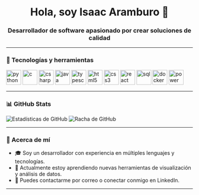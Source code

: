 <!-- Presentación -->
<h1 align="center">Hola, soy Isaac Aramburo 👋</h1>
<h3 align="center">Desarrollador de software apasionado por crear soluciones de calidad</h3>

---

### 💚 Tecnologías y herramientas

<p align="left">
  <img src="https://cdn.jsdelivr.net/gh/devicons/devicon/icons/python/python-original.svg" alt="python" width="40" height="40"/>
  <img src="https://cdn.jsdelivr.net/gh/devicons/devicon/icons/c/c-original.svg" alt="c" width="40" height="40"/>
  <img src="https://cdn.jsdelivr.net/gh/devicons/devicon/icons/csharp/csharp-original.svg" alt="csharp" width="40" height="40"/>
  <img src="https://cdn.jsdelivr.net/gh/devicons/devicon/icons/java/java-original.svg" alt="java" width="40" height="40"/>
  <img src="https://cdn.jsdelivr.net/gh/devicons/devicon/icons/typescript/typescript-original.svg" alt="typescript" width="40" height="40"/>
  <img src="https://cdn.jsdelivr.net/gh/devicons/devicon/icons/html5/html5-original.svg" alt="html5" width="40" height="40"/>
  <img src="https://cdn.jsdelivr.net/gh/devicons/devicon/icons/css3/css3-original.svg" alt="css3" width="40" height="40"/>
  <img src="https://cdn.jsdelivr.net/gh/devicons/devicon/icons/react/react-original.svg" alt="react" width="40" height="40"/>
  <img src="https://cdn.jsdelivr.net/gh/devicons/devicon/icons/mysql/mysql-original.svg" alt="sql" width="40" height="40"/>
  <img src="https://cdn.jsdelivr.net/gh/devicons/devicon/icons/docker/docker-original.svg" alt="docker" width="40" height="40"/>
  <img src="https://logo.svgcdn.com/l/microsoft-power-bi.png" alt="power bi" width="40" height="40"/>
</p>

---

### 📊 GitHub Stats

<p align="left">
  <img src="https://github-readme-stats.vercel.app/api?username=Espectrared&show_icons=true&theme=tokyonight" alt="Estadísticas de GitHub"/>
  <img src="https://streak-stats.demolab.com/?user=Espectrared&theme=tokyonight" alt="Racha de GitHub"/>
</p>

---

### 💬 Acerca de mí

- 🎓 Soy un desarrollador con experiencia en múltiples lenguajes y tecnologías.
- 🌱 Actualmente estoy aprendiendo nuevas herramientas de visualización y análisis de datos.
- 📩 Puedes contactarme por correo o conectar conmigo en LinkedIn.

---

<!-- Sugerencia: Agrega secciones como Proyectos Destacados o Certificaciones aquí -->
